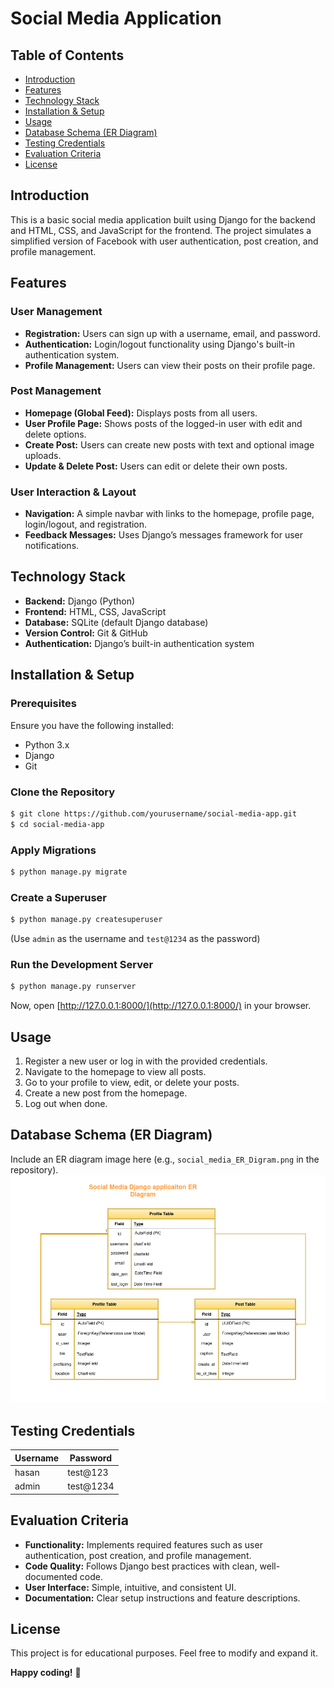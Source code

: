 # Social Media Application

## Table of Contents

- [Introduction](#introduction)
- [Features](#features)
- [Technology Stack](#technology-stack)
- [Installation & Setup](#installation--setup)
- [Usage](#usage)
- [Database Schema (ER Diagram)](#database-schema-er-diagram)
- [Testing Credentials](#testing-credentials)
- [Evaluation Criteria](#evaluation-criteria)
- [License](#license)

## Introduction

This is a basic social media application built using Django for the backend and HTML, CSS, and JavaScript for the frontend. The project simulates a simplified version of Facebook with user authentication, post creation, and profile management.

## Features

### User Management
- **Registration:** Users can sign up with a username, email, and password.
- **Authentication:** Login/logout functionality using Django's built-in authentication system.
- **Profile Management:** Users can view their posts on their profile page.

### Post Management
- **Homepage (Global Feed):** Displays posts from all users.
- **User Profile Page:** Shows posts of the logged-in user with edit and delete options.
- **Create Post:** Users can create new posts with text and optional image uploads.
- **Update & Delete Post:** Users can edit or delete their own posts.

### User Interaction & Layout
- **Navigation:** A simple navbar with links to the homepage, profile page, login/logout, and registration.
- **Feedback Messages:** Uses Django’s messages framework for user notifications.

## Technology Stack

- **Backend:** Django (Python)
- **Frontend:** HTML, CSS, JavaScript
- **Database:** SQLite (default Django database)
- **Version Control:** Git & GitHub
- **Authentication:** Django’s built-in authentication system

## Installation & Setup

### Prerequisites
Ensure you have the following installed:
- Python 3.x
- Django
- Git

### Clone the Repository
```sh
$ git clone https://github.com/yourusername/social-media-app.git
$ cd social-media-app
```


### Apply Migrations
```sh
$ python manage.py migrate
```

### Create a Superuser
```sh
$ python manage.py createsuperuser
```
(Use `admin` as the username and `test@1234` as the password)

### Run the Development Server
```sh
$ python manage.py runserver
```
Now, open [http://127.0.0.1:8000/](http://127.0.0.1:8000/) in your browser.

## Usage

1. Register a new user or log in with the provided credentials.
2. Navigate to the homepage to view all posts.
3. Go to your profile to view, edit, or delete your posts.
4. Create a new post from the homepage.
5. Log out when done.

## Database Schema (ER Diagram)
Include an ER diagram image here (e.g., `social_media_ER_Digram.png` in the repository).
<img src="https://raw.githubusercontent.com/mhtusher131/social_media_application/main/social_media/social_media_ER_Diagram.png" width="600">


## Testing Credentials

| Username | Password |
|----------|----------|
| hasan | test@123 |
| admin | test@1234 |

## Evaluation Criteria

- **Functionality:** Implements required features such as user authentication, post creation, and profile management.
- **Code Quality:** Follows Django best practices with clean, well-documented code.
- **User Interface:** Simple, intuitive, and consistent UI.
- **Documentation:** Clear setup instructions and feature descriptions.

## License

This project is for educational purposes. Feel free to modify and expand it.

**Happy coding!** 🎉
